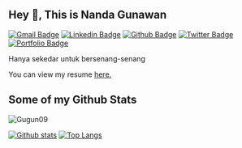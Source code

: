 ## Hey 👋, This is Nanda Gunawan
[![Gmail Badge](https://img.shields.io/badge/-gratisan009@gmail.com-c14438?style=flat&logo=Gmail&logoColor=white&link=mailto:gratisan009@gmail.com)](mailto:gratisan009@gmail.com) 
[![Linkedin Badge](https://img.shields.io/badge/-gratisan009@gmail.com-0072b1?style=flat&logo=Linkedin&logoColor=white&link=https://www.linkedin.com/in/gratisan009@gmail.com/)](https://www.linkedin.com/in/gratisan009@gmail.com/) [![Github Badge](https://img.shields.io/badge/-Gugun09-grey?style=flat&logo=github&logoColor=white&link=https://github.com/Gugun09/)](https://www.github.com/Gugun09/) [![Twitter Badge](https://img.shields.io/badge/-gratisan009@gmail.com-00acee?style=flat&logo=twitter&logoColor=white&link=https://twitter.com/gratisan009@gmail.com/)](https://www.twitter.com/gratisan009@gmail.com/) [![Portfolio Badge](https://img.shields.io/badge/portfolio-web-blue?style=flat&link=gratisan009@gmail.com/)](gratisan009@gmail.com/) <p align='left'>Hanya sekedar untuk bersenang-senang</p><p align='left'> You can view my resume <a href='gratisan009@gmail.com ' target=_blank><u>here</u>.</a></p>
## Some of my Github Stats
<p align=left> <img src=https://komarev.com/ghpvc/?username=Gugun09 alt=Gugun09 /> </p>

[![Github stats](https://github-readme-stats.vercel.app/api?username=Gugun09&show_icons=true&include_all_commits=true&theme=chartreuse-dark)](https://github.com/Gugun09/github-readme-stats)
[![Top Langs](https://github-readme-stats.vercel.app/api/top-langs/?username=Gugun09&layout=compact)](https://github.com/Gugun09/github-readme-stats)

